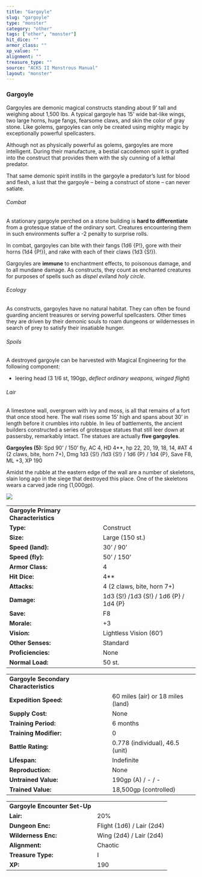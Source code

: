 ```yaml
---
title: "Gargoyle"
slug: "gargoyle"
type: "monster"
category: "other"
tags: ["other", "monster"]
hit_dice: ""
armor_class: ""
xp_value: ""
alignment: ""
treasure_type: ""
source: "ACKS II Monstrous Manual"
layout: "monster"
---
```


### Gargoyle

Gargoyles are demonic magical constructs standing about 9’ tall and weighing about 1,500 lbs. A
typical gargoyle has 15’ wide bat-like wings, two large horns, huge fangs, fearsome claws, and skin
the color of gray stone. Like golems, gargoyles can only be created using mighty magic by
exceptionally powerful spellcasters.

Although not as physically powerful as golems, gargoyles are more intelligent. During their
manufacture, a bestial cacodemon spirit is grafted into the construct that provides them with the
sly cunning of a lethal predator.

That same demonic spirit instills in the gargoyle a predator’s lust for blood and flesh, a lust
that the gargoyle – being a construct of stone – can never satiate.

###### Combat

A stationary gargoyle perched on a stone building is **hard to differentiate** from a grotesque
statue of the ordinary sort. Creatures encountering them in such environments suffer a -2 penalty to
surprise rolls.

In combat, gargoyles can bite with their fangs (1d6 {P!}, gore with their horns (1d4 {P!}), and
rake with each of their claws (1d3 {S!}).

Gargoyles are **immune** to enchantment effects, to poisonous damage, and to all mundane damage. As
constructs, they count as enchanted creatures for purposes of spells such as *dispel evil*and *holy
circle*.

###### Ecology

As constructs, gargoyles have no natural habitat. They can often be found guarding ancient
treasures or serving powerful spellcasters. Other times they are driven by their demonic souls to
roam dungeons or wildernesses in search of prey to satisfy their insatiable hunger.

###### Spoils

A destroyed gargoyle can be harvested with Magical Engineering for the following component:

* leering head (3 1/6 st, 190gp, *deflect ordinary weapons, winged flight*)

###### Lair

A limestone wall, overgrown with ivy and moss, is all that remains of a fort that once stood here.
The wall rises some 15’ high and spans about 30’ in length before it crumbles into rubble. In lieu
of battlements, the ancient builders constructed a series of grotesque statues that still leer down
at passersby, remarkably intact. The statues are actually **five gargoyles**.

**Gargoyles (5):** Spd 90’ / 150’ fly, AC 4, HD 4\*\*, hp 22, 20, 19, 18, 14, #AT 4 (2 claws, bite,
horn 7+), Dmg 1d3 {S!} /1d3 {S!} / 1d6 {P} / 1d4 {P}, Save F8, ML +3, XP 190

Amidst the rubble at the eastern edge of the wall are a number of skeletons, slain long ago in the
siege that destroyed this place. One of the skeletons wears a carved jade ring (1,000gp).

![](data:image/png;base64...)

|  |  |
| --- | --- |
| **Gargoyle Primary Characteristics** | |
| **Type:** | Construct |
| **Size:** | Large (150 st.) |
| **Speed (land):** | 30’ / 90’ |
| **Speed (fly):** | 50’ / 150’ |
| **Armor Class:** | 4 |
| **Hit Dice:** | 4\*\* |
| **Attacks:** | 4 (2 claws, bite, horn 7+) |
| **Damage:** | 1d3 {S!} /1d3 {S!} / 1d6 {P} / 1d4 {P} |
| **Save:** | F8 |
| **Morale:** | +3 |
| **Vision:** | Lightless Vision (60’) |
| **Other Senses:** | Standard |
| **Proficiencies:** | None |
| **Normal Load:** | 50 st. |

|  |  |
| --- | --- |
| **Gargoyle Secondary Characteristics** | |
| **Expedition Speed:** | 60 miles (air) or 18 miles (land) |
| **Supply Cost:** | None |
| **Training Period:** | 6 months |
| **Training Modifier:** | 0 |
| **Battle Rating:** | 0.778 (individual), 46.5 (unit) |
| **Lifespan:** | Indefinite |
| **Reproduction:** | None |
| **Untrained Value:** | 190gp (A) / - / - |
| **Trained Value:** | 18,500gp (controlled) |

|  |  |
| --- | --- |
| **Gargoyle Encounter Set-Up** | |
| **Lair:** | 20% |
| **Dungeon Enc:** | Flight (1d6) / Lair (2d4) |
| **Wilderness Enc:** | Wing (2d4) / Lair (2d4) |
| **Alignment:** | Chaotic |
| **Treasure Type:** | I |
| **XP:** | 190 |
